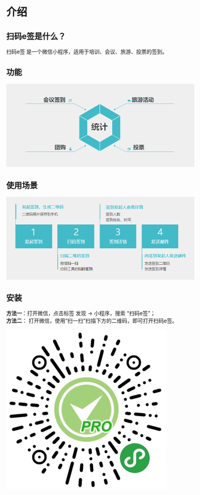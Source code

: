 # 介绍

## 扫码e签是什么？

扫码e签 是一个微信小程序，适用于培训、会议、旅游、投票的签到。

## 功能

![](.gitbook/assets/cases3.png)

## 使用场景

![](.gitbook/assets/features3.png)

## 安装

**方法一**：打开微信，点击标签 发现 -&gt; 小程序，搜索 “扫码e签”；  
**方法二**： 打开微信，使用“扫一扫”扫描下方的二维码，即可打开扫码e签。

![&#x626B;&#x7801;e&#x7B7E;](.gitbook/assets/gh_f17df4916dae_430_2.jpg)

